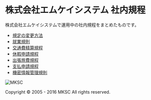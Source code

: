 # 株式会社エムケイシステム 社内規程
株式会社エムケイシステムで運用中の社内規程をまとめたものです。

- [規定の変更方法](000_github_pullrequest.md)
- [就業規則](001_就業規則.md)
- [交通費精算規程](002_交通費精算規程.md)
- [休暇申請規程](003_休暇申請規程.md)
- [出張旅費規程](004_出張旅費規程.md)
- [支払申請規程](005_支払申請規程.md)
- [機密情報管理規則](007_機密情報管理規則.md)

![MKSC](http://www.mksc.jp/wp-content/themes/mksc_2012/img/logo.png)

Copyright © 2005 - 2016 MKSC All rights reserved. 
